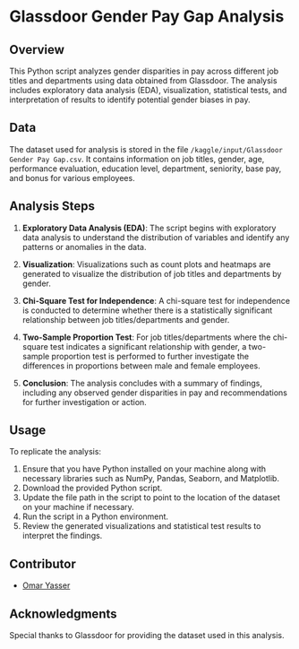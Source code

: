 # Glassdoor Gender Pay Gap Analysis

## Overview

This Python script analyzes gender disparities in pay across different job titles and departments using data obtained from Glassdoor. The analysis includes exploratory data analysis (EDA), visualization, statistical tests, and interpretation of results to identify potential gender biases in pay.

## Data

The dataset used for analysis is stored in the file `/kaggle/input/Glassdoor Gender Pay Gap.csv`. It contains information on job titles, gender, age, performance evaluation, education level, department, seniority, base pay, and bonus for various employees.

## Analysis Steps

1. **Exploratory Data Analysis (EDA)**: The script begins with exploratory data analysis to understand the distribution of variables and identify any patterns or anomalies in the data.

2. **Visualization**: Visualizations such as count plots and heatmaps are generated to visualize the distribution of job titles and departments by gender.

3. **Chi-Square Test for Independence**: A chi-square test for independence is conducted to determine whether there is a statistically significant relationship between job titles/departments and gender.

4. **Two-Sample Proportion Test**: For job titles/departments where the chi-square test indicates a significant relationship with gender, a two-sample proportion test is performed to further investigate the differences in proportions between male and female employees.

5. **Conclusion**: The analysis concludes with a summary of findings, including any observed gender disparities in pay and recommendations for further investigation or action.

## Usage

To replicate the analysis:

1. Ensure that you have Python installed on your machine along with necessary libraries such as NumPy, Pandas, Seaborn, and Matplotlib.
2. Download the provided Python script.
3. Update the file path in the script to point to the location of the dataset on your machine if necessary.
4. Run the script in a Python environment.
5. Review the generated visualizations and statistical test results to interpret the findings.


## Contributor

- [Omar Yasser](https://github.com/Omar1998Hassa)

## Acknowledgments

Special thanks to Glassdoor for providing the dataset used in this analysis.
